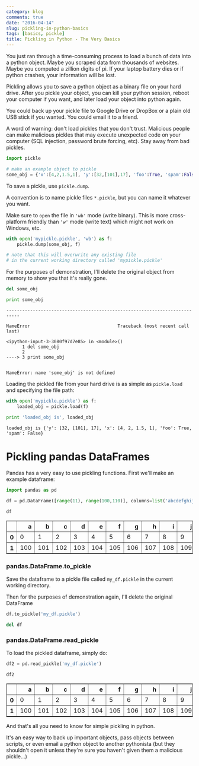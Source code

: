 ```yaml
---
category: blog
comments: true
date: "2016-04-14"
slug: pickling-in-python-basics
tags: [basics, pickle]
title: Pickling in Python - The Very Basics
---
```


You just ran through a time-consuming process to load a bunch of data into a python object. Maybe you scraped data from thousands of websites. Maybe you computed a zillion digits of pi. If your laptop battery dies or if python crashes, your information will be lost.

Pickling allows you to save a python object as a binary file on your hard drive. After you pickle your object, you can kill your python session, reboot your computer if you want, and later load your object into python again.

You could back up your pickle file to Google Drive or DropBox or a plain old USB stick if you wanted. You could email it to a friend.

A word of warning: don't load pickles that you don't trust. Malicious people can make malicious pickles that may execute unexpected code on your computer (SQL injection, password brute forcing, etc). Stay away from bad pickles.

```python
import pickle

# make an example object to pickle
some_obj = {'x':[4,2,1.5,1], 'y':[32,[101],17], 'foo':True, 'spam':False}
```

To save a pickle, use `pickle.dump`.

A convention is to name pickle files `*.pickle`, but you can name it whatever you want.

Make sure to `open` the file in `'wb'` mode (write binary). This is more cross-platform friendly than `'w'` mode (write text) which might not work on Windows, etc.

```python
with open('mypickle.pickle', 'wb') as f:
    pickle.dump(some_obj, f)

# note that this will overwrite any existing file
# in the current working directory called 'mypickle.pickle'
```

For the purposes of demonstration, I'll delete the original object from memory to show you that it's really gone.

```python
del some_obj

print some_obj
```

    ---------------------------------------------------------------------------

    NameError                                 Traceback (most recent call last)

    <ipython-input-3-3080f97d7e85> in <module>()
          1 del some_obj
          2
    ----> 3 print some_obj


    NameError: name 'some_obj' is not defined

Loading the pickled file from your hard drive is as simple as `pickle.load` and specifying the file path:

```python
with open('mypickle.pickle') as f:
    loaded_obj = pickle.load(f)

print 'loaded_obj is', loaded_obj
```

    loaded_obj is {'y': [32, [101], 17], 'x': [4, 2, 1.5, 1], 'foo': True, 'spam': False}

# Pickling pandas DataFrames

Pandas has a very easy to use pickling functions. First we'll make an example dataframe:

```python
import pandas as pd

df = pd.DataFrame([range(11), range(100,110)], columns=list('abcdefghijk'))

df
```

<div>
<table border="1" class="dataframe">
  <thead>
    <tr style="text-align: right;">
      <th></th>
      <th>a</th>
      <th>b</th>
      <th>c</th>
      <th>d</th>
      <th>e</th>
      <th>f</th>
      <th>g</th>
      <th>h</th>
      <th>i</th>
      <th>j</th>
      <th>k</th>
    </tr>
  </thead>
  <tbody>
    <tr>
      <th>0</th>
      <td>0</td>
      <td>1</td>
      <td>2</td>
      <td>3</td>
      <td>4</td>
      <td>5</td>
      <td>6</td>
      <td>7</td>
      <td>8</td>
      <td>9</td>
      <td>10</td>
    </tr>
    <tr>
      <th>1</th>
      <td>100</td>
      <td>101</td>
      <td>102</td>
      <td>103</td>
      <td>104</td>
      <td>105</td>
      <td>106</td>
      <td>107</td>
      <td>108</td>
      <td>109</td>
      <td>NaN</td>
    </tr>
  </tbody>
</table>
</div>

### pandas.DataFrame.to_pickle

Save the dataframe to a pickle file called `my_df.pickle` in the current working directory.

Then for the purposes of demonstration again, I'll delete the original DataFrame

```python
df.to_pickle('my_df.pickle')

del df
```

### pandas.DataFrame.read_pickle

To load the pickled dataframe, simply do:

```python
df2 = pd.read_pickle('my_df.pickle')

df2
```

<div>
<table border="1" class="dataframe">
  <thead>
    <tr style="text-align: right;">
      <th></th>
      <th>a</th>
      <th>b</th>
      <th>c</th>
      <th>d</th>
      <th>e</th>
      <th>f</th>
      <th>g</th>
      <th>h</th>
      <th>i</th>
      <th>j</th>
      <th>k</th>
    </tr>
  </thead>
  <tbody>
    <tr>
      <th>0</th>
      <td>0</td>
      <td>1</td>
      <td>2</td>
      <td>3</td>
      <td>4</td>
      <td>5</td>
      <td>6</td>
      <td>7</td>
      <td>8</td>
      <td>9</td>
      <td>10</td>
    </tr>
    <tr>
      <th>1</th>
      <td>100</td>
      <td>101</td>
      <td>102</td>
      <td>103</td>
      <td>104</td>
      <td>105</td>
      <td>106</td>
      <td>107</td>
      <td>108</td>
      <td>109</td>
      <td>NaN</td>
    </tr>
  </tbody>
</table>
</div>

And that's all you need to know for simple pickling in python.

It's an easy way to back up important objects, pass objects between scripts, or even email a python object to another pythonista (but they shouldn't open it unless they're sure you haven't given them a malicious pickle...)
